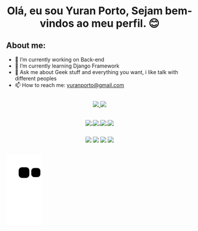 # <div align="center">Olá, eu sou Yuran Porto, Sejam bem-vindos ao meu perfil. 😊</div>

## About me:
- 🔭 I’m currently working on Back-end
- 🌱 I’m currently learning Django Framework
- 💬 Ask me about Geek stuff and everything you want, i like talk with different peoples
- 📫 How to reach me: yuranporto@gmail.com

##

<div align="center">
  <a href="https://www.linkedin.com/in/yuran-porto/">
  <img height="150em" src="https://github-readme-stats.vercel.app/api?username=yuranporto&show_icons=true&theme=material-palenight&include_all_commits=true&count_private=true"/>
  <img height="150em" src="https://github-readme-stats.vercel.app/api/top-langs/?username=YuranPorto&layout=compact&langs_count=7&theme=material-palenight&include_all_commits=true&count_private=true"/>
</div>

  ##
  
  <div align="center">
    <img align="center" width="60" hegth="60" src="https://cdn.jsdelivr.net/gh/devicons/devicon/icons/python/python-original-wordmark.svg">
    <img align="center" width="60" hegth="60" src="https://cdn.jsdelivr.net/gh/devicons/devicon/icons/django/django-plain.svg">
    <img align="center" width="60" hegth="60" src="https://cdn.jsdelivr.net/gh/devicons/devicon/icons/html5/html5-original-wordmark.svg">
    <img align="center" width="60" hegth="60" src="https://cdn.jsdelivr.net/gh/devicons/devicon/icons/css3/css3-original-wordmark.svg">
  </div>
  
  ##
  
  <div align="center">
  <a href="https://www.instagram.com/yuran_shinigame/" target="_blank"><img src="https://img.shields.io/badge/-Instagram-%23E4405F?style=for-the-badge&logo=instagram&logoColor=white" target="_blank"></a>
  <a href="https://www.linkedin.com/in/yuran-porto" target="_blank"><img src="https://img.shields.io/badge/-LinkedIn-%230077B5?style=for-the-badge&logo=linkedin&logoColor=white" target="_blank"></a>
  <a href = "mailto:yuranporto@gmail.com"><img src="https://img.shields.io/badge/-Gmail-%23333?style=for-the-badge&logo=gmail&logoColor=white" target="_blank"></a>
  <a href="https://wa.me/5512982096857" target="_blank"><img src="https://img.shields.io/badge/WhatsApp-25D366?style=for-the-badge&logo=whatsapp&logoColor=white" target="_blank"></a>
    
  </div>
  
  ##
  
  ![snake gif](https://github.com/yuranporto/YuranPorto/blob/output/github-contribution-grid-snake.svg)
